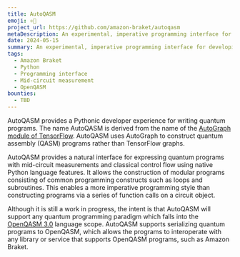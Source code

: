 ```yaml
---
title: AutoQASM
emoji: ⚛️🐍
project_url: https://github.com/amazon-braket/autoqasm
metaDescription: An experimental, imperative programming interface for developing quantum programs in native Python
date: 2024-05-15
summary: An experimental, imperative programming interface for developing quantum programs in native Python
tags:
  - Amazon Braket
  - Python
  - Programming interface
  - Mid-circuit measurement
  - OpenQASM
bounties:
  - TBD
---
```


AutoQASM provides a Pythonic developer experience for writing quantum programs. The name AutoQASM is derived from the name of the [AutoGraph module of TensorFlow](https://www.tensorflow.org/api_docs/python/tf/autograph). AutoQASM uses AutoGraph to construct quantum assembly (QASM) programs rather than TensorFlow graphs.

AutoQASM provides a natural interface for expressing quantum programs with mid-circuit measurements and classical control flow using native Python language features. It allows the construction of modular programs consisting of common programming constructs such as loops and subroutines. This enables a more imperative programming style than constructing programs via a series of function calls on a circuit object.

Although it is still a work in progress, the intent is that AutoQASM will support any quantum programming paradigm which falls into the [OpenQASM 3.0](https://openqasm.com/) language scope. AutoQASM supports serializing quantum programs to OpenQASM, which allows the programs to interoperate with any library or service that supports OpenQASM programs, such as Amazon Braket.
